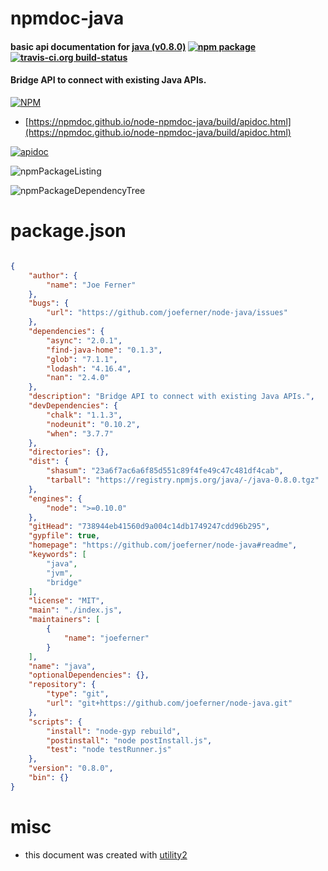 # npmdoc-java

#### basic api documentation for  [java (v0.8.0)](https://github.com/joeferner/node-java#readme)  [![npm package](https://img.shields.io/npm/v/npmdoc-java.svg?style=flat-square)](https://www.npmjs.org/package/npmdoc-java) [![travis-ci.org build-status](https://api.travis-ci.org/npmdoc/node-npmdoc-java.svg)](https://travis-ci.org/npmdoc/node-npmdoc-java)

#### Bridge API to connect with existing Java APIs.

[![NPM](https://nodei.co/npm/java.png?downloads=true&downloadRank=true&stars=true)](https://www.npmjs.com/package/java)

- [https://npmdoc.github.io/node-npmdoc-java/build/apidoc.html](https://npmdoc.github.io/node-npmdoc-java/build/apidoc.html)

[![apidoc](https://npmdoc.github.io/node-npmdoc-java/build/screenCapture.buildCi.browser.%252Ftmp%252Fbuild%252Fapidoc.html.png)](https://npmdoc.github.io/node-npmdoc-java/build/apidoc.html)

![npmPackageListing](https://npmdoc.github.io/node-npmdoc-java/build/screenCapture.npmPackageListing.svg)

![npmPackageDependencyTree](https://npmdoc.github.io/node-npmdoc-java/build/screenCapture.npmPackageDependencyTree.svg)



# package.json

```json

{
    "author": {
        "name": "Joe Ferner"
    },
    "bugs": {
        "url": "https://github.com/joeferner/node-java/issues"
    },
    "dependencies": {
        "async": "2.0.1",
        "find-java-home": "0.1.3",
        "glob": "7.1.1",
        "lodash": "4.16.4",
        "nan": "2.4.0"
    },
    "description": "Bridge API to connect with existing Java APIs.",
    "devDependencies": {
        "chalk": "1.1.3",
        "nodeunit": "0.10.2",
        "when": "3.7.7"
    },
    "directories": {},
    "dist": {
        "shasum": "23a6f7ac6a6f85d551c89f4fe49c47c481df4cab",
        "tarball": "https://registry.npmjs.org/java/-/java-0.8.0.tgz"
    },
    "engines": {
        "node": ">=0.10.0"
    },
    "gitHead": "738944eb41560d9a004c14db1749247cdd96b295",
    "gypfile": true,
    "homepage": "https://github.com/joeferner/node-java#readme",
    "keywords": [
        "java",
        "jvm",
        "bridge"
    ],
    "license": "MIT",
    "main": "./index.js",
    "maintainers": [
        {
            "name": "joeferner"
        }
    ],
    "name": "java",
    "optionalDependencies": {},
    "repository": {
        "type": "git",
        "url": "git+https://github.com/joeferner/node-java.git"
    },
    "scripts": {
        "install": "node-gyp rebuild",
        "postinstall": "node postInstall.js",
        "test": "node testRunner.js"
    },
    "version": "0.8.0",
    "bin": {}
}
```



# misc
- this document was created with [utility2](https://github.com/kaizhu256/node-utility2)
